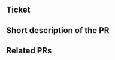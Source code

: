 <!--
Remember to check the following before requesting a review:
- Self-review
- TODOs 
- Style
- Size
- SonarQube analysis
- Unit tests - new test(s) required for bugs
- Compiled and tested
- Index mongo queries
-->

## Ticket

## Short description of the PR

## Related PRs
